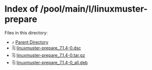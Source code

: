 
# Index of /pool/main/l/linuxmuster-prepare
Files in this directory:
- ⤴ [Parent Directory](../)
- 🗒 [linuxmuster-prepare_7.1.4-0.dsc](linuxmuster-prepare_7.1.4-0.dsc)
- 🗒 [linuxmuster-prepare_7.1.4-0.tar.gz](linuxmuster-prepare_7.1.4-0.tar.gz)
- 🗒 [linuxmuster-prepare_7.1.4-0_all.deb](linuxmuster-prepare_7.1.4-0_all.deb)
